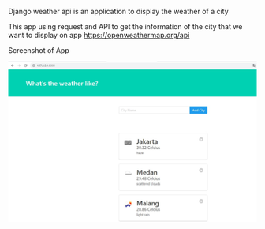 Django weather api is an application to display the weather of a city

This app using request and API to get the information of the city that we want to display on app
https://openweathermap.org/api

Screenshot of App

![Home](https://raw.githubusercontent.com/agunghernanda17/django-weather-api/master/app_screenshot/homepage.JPG)
